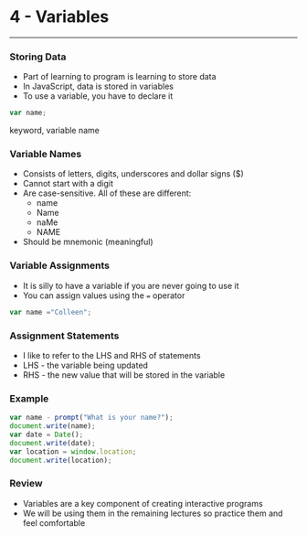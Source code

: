 #  4 - Variables

---

### Storing Data
- Part of learning to program is learning to store data
- In JavaScript, data is stored in variables
- To use a variable, you have to declare it
```js
var name;
```
keyword, variable name

### Variable Names
- Consists of letters, digits, underscores and dollar signs ($)
- Cannot start with a digit
- Are case-sensitive. All of these are different:
    - name
    - Name
    - naMe
    - NAME
- Should be mnemonic (meaningful)

### Variable Assignments
- It is silly to have a variable if you are never going to use it
- You can assign values using the `=` operator

```js
var name ="Colleen";
```

### Assignment Statements
- I like to refer to the LHS and RHS of statements
- LHS - the variable being updated
- RHS - the new value that will be stored in the variable

### Example

```js
var name - prompt("What is your name?");
document.write(name);
var date = Date();
document.write(date);
var location = window.location;
document.write(location);
```

### Review
- Variables are a key component of creating interactive programs
- We will be using them in the remaining lectures so practice them and feel comfortable